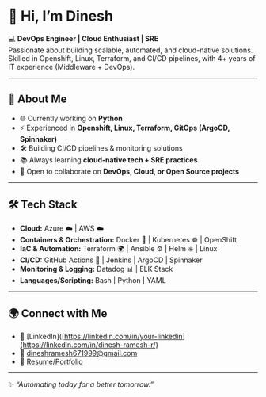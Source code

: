 # 👋 Hi, I’m Dinesh  

💻 **DevOps Engineer | Cloud Enthusiast | SRE**  
Passionate about building scalable, automated, and cloud-native solutions. Skilled in Openshift, Linux, Terraform, and CI/CD pipelines, with 4+ years of IT experience (Middleware + DevOps).  

---

## 🚀 About Me  
- 🌐 Currently working on **Python**  
- ⚡ Experienced in **Openshift, Linux, Terraform, GitOps (ArgoCD, Spinnaker)**  
- 🛠️ Building CI/CD pipelines & monitoring solutions  
- 📚 Always learning **cloud-native tech + SRE practices**  
- 🤝 Open to collaborate on **DevOps, Cloud, or Open Source projects**  

---

## 🛠️ Tech Stack  
- **Cloud:** Azure ☁️ | AWS ☁️   
- **Containers & Orchestration:** Docker 🐳 | Kubernetes ☸️ | OpenShift  
- **IaC & Automation:** Terraform 🌍 | Ansible ⚙️ | Helm ⎈ | Linux  
- **CI/CD:** GitHub Actions 🤖 | Jenkins | ArgoCD | Spinnaker  
- **Monitoring & Logging:** Datadog 📊 | ELK Stack  
- **Languages/Scripting:** Bash | Python | YAML  


---

## 🌍 Connect with Me  
- 💼 [LinkedIn]([https://linkedin.com/in/your-linkedin](https://linkedin.com/in/dinesh-ramesh-r/)  
- 📧 dineshramesh671999@gmail.com  
- 📝 [Resume/Portfolio](https://github.com/Dinesh-RR/Dinesh-RR/blob/main/Dinesh_Ramesh_Resume.pdf)  

---

✨ _“Automating today for a better tomorrow.”_  

